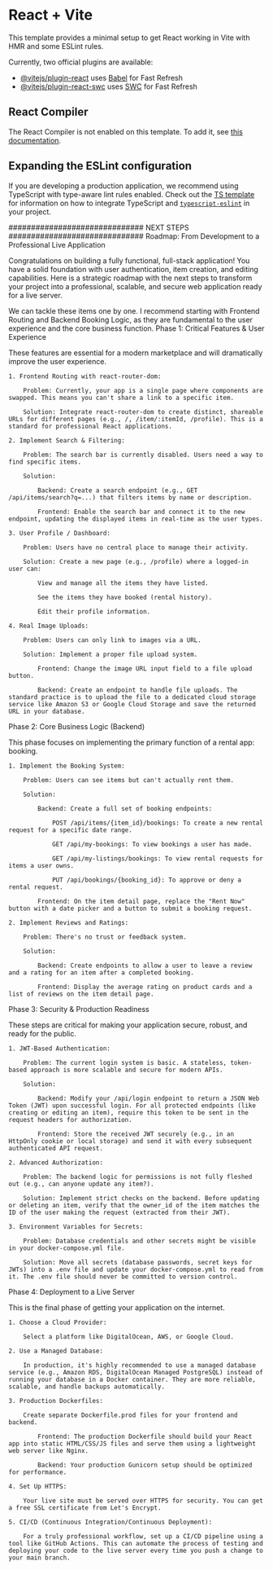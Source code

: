 # React + Vite

This template provides a minimal setup to get React working in Vite with HMR and some ESLint rules.

Currently, two official plugins are available:

- [@vitejs/plugin-react](https://github.com/vitejs/vite-plugin-react/blob/main/packages/plugin-react) uses [Babel](https://babeljs.io/) for Fast Refresh
- [@vitejs/plugin-react-swc](https://github.com/vitejs/vite-plugin-react/blob/main/packages/plugin-react-swc) uses [SWC](https://swc.rs/) for Fast Refresh

## React Compiler

The React Compiler is not enabled on this template. To add it, see [this documentation](https://react.dev/learn/react-compiler/installation).

## Expanding the ESLint configuration

If you are developing a production application, we recommend using TypeScript with type-aware lint rules enabled. Check out the [TS template](https://github.com/vitejs/vite/tree/main/packages/create-vite/template-react-ts) for information on how to integrate TypeScript and [`typescript-eslint`](https://typescript-eslint.io) in your project.




##############################
NEXT STEPS
##############################
Roadmap: From Development to a Professional Live Application

Congratulations on building a fully functional, full-stack application! You have a solid foundation with user authentication, item creation, and editing capabilities. Here is a strategic roadmap with the next steps to transform your project into a professional, scalable, and secure web application ready for a live server.

We can tackle these items one by one. I recommend starting with Frontend Routing and Backend Booking Logic, as they are fundamental to the user experience and the core business function.
Phase 1: Critical Features & User Experience

These features are essential for a modern marketplace and will dramatically improve the user experience.

    1. Frontend Routing with react-router-dom:

        Problem: Currently, your app is a single page where components are swapped. This means you can't share a link to a specific item.

        Solution: Integrate react-router-dom to create distinct, shareable URLs for different pages (e.g., /, /item/:itemId, /profile). This is a standard for professional React applications.

    2. Implement Search & Filtering:

        Problem: The search bar is currently disabled. Users need a way to find specific items.

        Solution:

            Backend: Create a search endpoint (e.g., GET /api/items/search?q=...) that filters items by name or description.

            Frontend: Enable the search bar and connect it to the new endpoint, updating the displayed items in real-time as the user types.

    3. User Profile / Dashboard:

        Problem: Users have no central place to manage their activity.

        Solution: Create a new page (e.g., /profile) where a logged-in user can:

            View and manage all the items they have listed.

            See the items they have booked (rental history).

            Edit their profile information.

    4. Real Image Uploads:

        Problem: Users can only link to images via a URL.

        Solution: Implement a proper file upload system.

            Frontend: Change the image URL input field to a file upload button.

            Backend: Create an endpoint to handle file uploads. The standard practice is to upload the file to a dedicated cloud storage service like Amazon S3 or Google Cloud Storage and save the returned URL in your database.

Phase 2: Core Business Logic (Backend)

This phase focuses on implementing the primary function of a rental app: booking.

    1. Implement the Booking System:

        Problem: Users can see items but can't actually rent them.

        Solution:

            Backend: Create a full set of booking endpoints:

                POST /api/items/{item_id}/bookings: To create a new rental request for a specific date range.

                GET /api/my-bookings: To view bookings a user has made.

                GET /api/my-listings/bookings: To view rental requests for items a user owns.

                PUT /api/bookings/{booking_id}: To approve or deny a rental request.

            Frontend: On the item detail page, replace the "Rent Now" button with a date picker and a button to submit a booking request.

    2. Implement Reviews and Ratings:

        Problem: There's no trust or feedback system.

        Solution:

            Backend: Create endpoints to allow a user to leave a review and a rating for an item after a completed booking.

            Frontend: Display the average rating on product cards and a list of reviews on the item detail page.

Phase 3: Security & Production Readiness

These steps are critical for making your application secure, robust, and ready for the public.

    1. JWT-Based Authentication:

        Problem: The current login system is basic. A stateless, token-based approach is more scalable and secure for modern APIs.

        Solution:

            Backend: Modify your /api/login endpoint to return a JSON Web Token (JWT) upon successful login. For all protected endpoints (like creating or editing an item), require this token to be sent in the request headers for authorization.

            Frontend: Store the received JWT securely (e.g., in an HttpOnly cookie or local storage) and send it with every subsequent authenticated API request.

    2. Advanced Authorization:

        Problem: The backend logic for permissions is not fully fleshed out (e.g., can anyone update any item?).

        Solution: Implement strict checks on the backend. Before updating or deleting an item, verify that the owner_id of the item matches the ID of the user making the request (extracted from their JWT).

    3. Environment Variables for Secrets:

        Problem: Database credentials and other secrets might be visible in your docker-compose.yml file.

        Solution: Move all secrets (database passwords, secret keys for JWTs) into a .env file and update your docker-compose.yml to read from it. The .env file should never be committed to version control.

Phase 4: Deployment to a Live Server

This is the final phase of getting your application on the internet.

    1. Choose a Cloud Provider:

        Select a platform like DigitalOcean, AWS, or Google Cloud.

    2. Use a Managed Database:

        In production, it's highly recommended to use a managed database service (e.g., Amazon RDS, DigitalOcean Managed PostgreSQL) instead of running your database in a Docker container. They are more reliable, scalable, and handle backups automatically.

    3. Production Dockerfiles:

        Create separate Dockerfile.prod files for your frontend and backend.

            Frontend: The production Dockerfile should build your React app into static HTML/CSS/JS files and serve them using a lightweight web server like Nginx.

            Backend: Your production Gunicorn setup should be optimized for performance.

    4. Set Up HTTPS:

        Your live site must be served over HTTPS for security. You can get a free SSL certificate from Let's Encrypt.

    5. CI/CD (Continuous Integration/Continuous Deployment):

        For a truly professional workflow, set up a CI/CD pipeline using a tool like GitHub Actions. This can automate the process of testing and deploying your code to the live server every time you push a change to your main branch.
